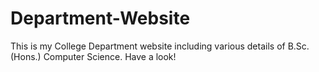 # Department-Website

This is my College Department website including various details of B.Sc.(Hons.) Computer Science. Have a look! 
